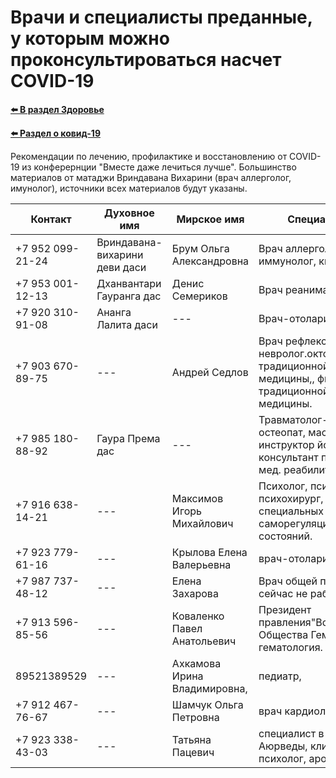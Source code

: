 # Врачи и специалисты преданные, у которым можно проконсультироваться насчет COVID-19

**[⬅️ В раздел Здоровье](../../../HOME.md#здоровье)**

**[⬅️ Раздел о ковид-19](./covid-19.md)**

Рекомендации по лечению, профилактике и восстановлению от COVID-19 из конферернции "Вместе даже лечиться лучше". Большинство материалов от матаджи Вриндавана Вихарини (врач аллерголог, имунолог), источники всех материалов будут указаны.

| Контакт          | Духовное имя                  | Мирское имя                  | Специализация                                                                                                         | Город            |
| ---------------- | ----------------------------- | ---------------------------- | --------------------------------------------------------------------------------------------------------------------- | ---------------- |
| +7 952 099-21-24 | Вриндавана-вихарини деви даси | Брум Ольга Александровна     | Врач аллерголог-иммунолог, кмн                                                                                        | Санкт-Петербург. |
| +7 953 001-12-13 | Дханвантари Гауранга дас      | Денис Семериков              | Врач реаниматолог                                                                                                     | Екатеринбург     |
| +7 920 310-91-08 | Ананга Лалита даси            | ---                          | Врач-отоларинголог                                                                                                    | Белгород         |
| +7 903 670-89-75 | ---                           | Андрей Седлов                | Врач рефлексотерапевт, невролог.октор традиционной китайской медицины,, фитотерапевт традиционной китайской медицины. | ---              |
| +7 985 180-88-92 | Гаура Према дас               | ---                          | Травматолог-ортопед, остеопат, массажист, инструктор йоги кпп, консультант по аюрведе и мед. реабилитации.            | Москва           |
| +7 916 638-14-21 | ---                           | Максимов Игорь Михайлович    | Психолог, психотерапевт и психохирург, тренер специальных навыков саморегуляции здоровья и состояний.                 | ---              |
| +7 923 779-61-16 | ---                           | Крылова Елена Валерьевна     | врач-отоларинголог                                                                                                    | ---              |
| +7 987 737-48-12 | ---                           | Елена Захарова               | Врач общей практики, но сейчас не работаю                                                                             | г.Чебоксары      |
| +7 913 596-85-56 | ---                           | Коваленко Павел Анатольевич  | Президент правления"Всероссийского Общества Гемофили", гематология.                                                   | Красноярск       |
| 89521389529      | ---                           | Ахкамова Ирина Владимировна, | педиатр,                                                                                                              | г. Екатеринбург  |
| +7 912 467-76-67 | ---                           | Шамчук Ольга Петровна        | врач кардиолог, РКДЦ,                                                                                                 | г.Ижевск         |
| +7 923 338-43-03 | ---                           | Татьяна Пацевич              | специалист в области Аюрведы, клинический психолог, аромапсихолог                                                     | --               |
